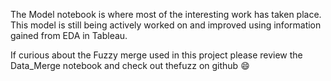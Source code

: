 The Model notebook is where most of the interesting work has taken place. This model is still being actively worked on and improved using information gained from EDA in Tableau.

If curious about the Fuzzy merge used in this project please review the Data_Merge notebook and check out thefuzz on github :smile: